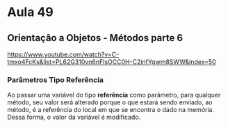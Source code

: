 # Aula 49

## Orientação a Objetos - Métodos parte 6

https://www.youtube.com/watch?v=C-tmxo4FcKs&list=PL62G310vn6nFIsOCC0H-C2infYgwm8SWW&index=50

### Parâmetros Tipo Referência

Ao passar uma variável do tipo **referência** como parâmetro, para qualquer método, seu valor será alterado porque o que estará sendo enviado, ao método, é a referência do local em que se encontra o dado na memória. Dessa forma, o valor da variável é modificado.
